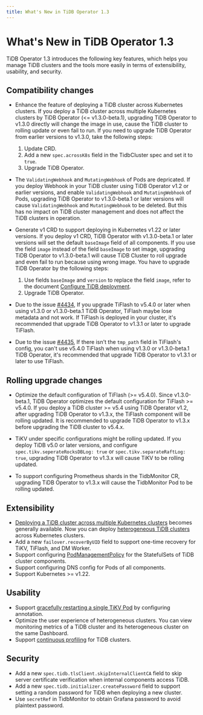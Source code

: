 ```yaml
---
title: What's New in TiDB Operator 1.3
---
```


# What's New in TiDB Operator 1.3

TiDB Operator 1.3 introduces the following key features, which helps you manage TiDB clusters and the tools more easily in terms of extensibility, usability, and security.

## Compatibility changes

- Enhance the feature of deploying a TiDB cluster across Kubernetes clusters. If you deploy a TiDB cluster across multiple Kubernetes clusters by TiDB Operator (<= v1.3.0-beta.1), upgrading TiDB Operator to v1.3.0 directly will change the image in use, cause the TiDB cluster to rolling update or even fail to run. If you need to upgrade TiDB Operator from earlier versions to v1.3.0, take the following steps:

    1. Update CRD.
    2. Add a new `spec.acrossK8s` field in the TidbCluster spec and set it to `true`.
    3. Upgrade TiDB Operator.

- The `ValidatingWebhook` and `MutatingWebhook` of Pods are depricated. If you deploy Webhook in your TiDB cluster using TiDB Operator v1.2 or earlier versions, and enable `ValidatingWebhook` and `MutatingWebhook` of Pods, upgrading TiDB Operator to v1.3.0-beta.1 or later versions will cause `ValidatingWebhook` and `MutatingWebhook` to be deleted. But this has no impact on TiDB cluster management and does not affect the TiDB clusters in operation.

- Generate v1 CRD to support deploying in Kubernetes v1.22 or later versions. If you deploy v1 CRD, TiDB Operator with v1.3.0-beta.1 or later versions will set the default `baseImage` field of all components. If you use the field `image` instead of the field `baseImage` to set image, upgrading TiDB Operator to v1.3.0-beta.1 will cause TiDB Cluster to roll upgrade and even fail to run because using wrong image. You have to upgrade TiDB Operator by the following steps:
    1. Use fields `baseImage` and `version` to replace the field `image`, refer to the document [Configure TiDB deployment](configure-a-tidb-cluster.md#version).
    2. Upgrade TiDB Operator.

- Due to the issue [#4434](https://github.com/pingcap/tidb-operator/pull/4434), If you upgrade TiFlash to v5.4.0 or later when using v1.3.0 or v1.3.0-beta.1 TiDB Operator, TiFlash maybe lose metadata and not work. If TiFlash is deployed in your cluster, it's recommended that upgrade TiDB Operator to v1.3.1 or later to upgrade TiFlash.

- Due to the issue [#4435](https://github.com/pingcap/tidb-operator/pull/4435), If there isn't the `tmp_path` field in TiFlash's config, you can't use v5.4.0 TiFlash when using v1.3.0 or v1.3.0-beta.1 TiDB Operator, it's recommended that upgrade TiDB Operator to v1.3.1 or later to use TiFlash.

## Rolling upgrade changes

- Optimize the default configuration of TiFlash (>= v5.4.0). Since v1.3.0-beta.1, TiDB Operator optimizes the default configuration for TiFlash >= v5.4.0. If you deploy a TiDB cluster >= v5.4 using TiDB Operator v1.2, after upgrading TiDB Operator to v1.3.x, the TiFlash component will be rolling updated. It is recommended to upgrade TiDB Operator to v1.3.x before upgrading the TiDB cluster to v5.4.x.

- TiKV under specific configurations might be rolling updated. If you deploy TiDB v5.0 or later versions, and configure `spec.tikv.seperateRocksDBLog: true` or `spec.tikv.separateRaftLog: true`, upgrading TiDB Operator to v1.3.x will cause TiKV to be rolling updated.

- To support configuring Prometheus shards in the TidbMonitor CR, upgrading TiDB Operator to v1.3.x will cause the TidbMonitor Pod to be rolling updated.

## Extensibility

- [Deploying a TiDB cluster across multiple Kubernetes clusters](deploy-tidb-cluster-across-multiple-kubernetes.md) becomes generally available. Now you can deploy [heterogeneous TiDB clusters](deploy-heterogeneous-tidb-cluster.md) across Kubernetes clusters.
- Add a new `failover.recoverByUID` field to support one-time recovery for TiKV, TiFlash, and DM Worker.
- Support configuring [PodManagementPolicy](https://kubernetes.io/docs/concepts/workloads/controllers/statefulset/#pod-management-policies) for the StatefulSets of TiDB cluster components.
- Support configuring DNS config for Pods of all components.
- Support Kubernetes >= v1.22.

## Usability

- Support [gracefully restarting a single TiKV Pod](restart-a-tidb-cluster.md#perform-a-graceful-restart-to-a-single-tikv-pod) by configuring annotation.
- Optimize the user experience of heterogeneous clusters. You can view monitoring metrics of a TiDB cluster and its heterogeneous cluster on the same Dashboard.
- Support [continuous profiling](access-dashboard.md#enable-continuous-profiling) for TiDB clusters.

## Security

- Add a new `spec.tidb.tlsClient.skipInternalClientCA` field to skip server certificate verification when internal components access TiDB.
- Add a new `spec.tidb.initializer.createPassword` field to support setting a random password for TiDB when deploying a new cluster.
- Use `secretRef` in TidbMonitor to obtain Grafana password to avoid plaintext password.

